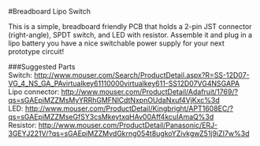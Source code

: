 #Breadboard Lipo Switch

This is a simple, breadboard friendly PCB that holds a 2-pin JST connector (right-angle), SPDT switch, and LED with resistor. Assemble it and plug in a lipo battery you have a nice switchable power supply for your next prototype circuit!

###Suggested Parts  
Switch: http://www.mouser.com/Search/ProductDetail.aspx?R=SS-12D07-VG_4_NS_GA_PAvirtualkey61110000virtualkey611-SS12D07VG4NSGAPA  
Lipo connector: http://www.mouser.com/ProductDetail/Adafruit/1769/?qs=sGAEpiMZZMsMyYRRhGMFNlCdtNxpnOUdaNxuf4VjKxc%3d  
LED: http://www.mouser.com/ProductDetail/Kingbright/APT1608EC/?qs=sGAEpiMZZMseGfSY3csMkeytxqHAv00Aff4kcuIAmaQ%3d  
Resistor: http://www.mouser.com/ProductDetail/Panasonic/ERJ-3GEYJ221V/?qs=sGAEpiMZZMvdGkrng054t8ugkoYZivkgwZ51j9iZI7w%3d
